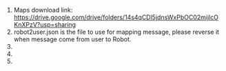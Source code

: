1. Maps download link:
    https://drive.google.com/drive/folders/14s4qCDl5jdnsWxPbOC02mijlcOKnXPzV?usp=sharing
2. robot2user.json is the file to use for mapping message, please reverse it when message come from user to Robot.
3. 
3. 
3. 
